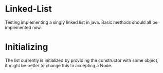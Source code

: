# Linked-List
Testing implementing a singly linked list in java. Basic methods should all be implemented now.

# Initializing 
The list currently is initialized by providing the constructor with some object, it might be better to change this to accepting a Node.

